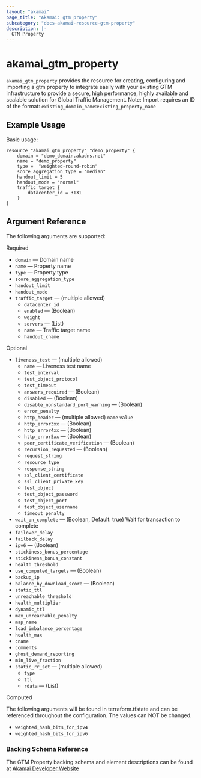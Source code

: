 ```yaml
---
layout: "akamai"
page_title: "Akamai: gtm property"
subcategory: "docs-akamai-resource-gtm-property"
description: |-
  GTM Property
---
```


# akamai_gtm_property

`akamai_gtm_property` provides the resource for creating, configuring and importing a gtm property to integrate easily with your existing GTM infrastructure to provide a secure, high performance, highly available and scalable solution for Global Traffic Management. Note: Import requires an ID of the format: `existing_domain_name`:`existing_property_name`

## Example Usage

Basic usage:

```hcl
resource "akamai_gtm_property" "demo_property" {
    domain = "demo_domain.akadns.net"
    name = "demo_property"
    type =  "weighted-round-robin"
    score_aggregation_type = "median"
    handout_limit = 5
    handout_mode = "normal"
    traffic_target {
        datacenter_id = 3131
    }
}
```

## Argument Reference

The following arguments are supported:

Required

* `domain` — Domain name 
* `name` — Property name  
* `type` — Property type  
* `score_aggregation_type`
* `handout_limit` 
* `handout_mode`  
* `traffic_target` — (multiple allowed)
  * `datacenter_id`
  * `enabled` — (Boolean)
  * `weight`
  * `servers` — (List)
  * `name` — Traffic target name
  * `handout_cname`

Optional

* `liveness_test` — (multiple allowed)
  * `name` — Liveness test name
  * `test_interval`
  * `test_object_protocol`
  * `test_timeout`
  * `answers_required` — (Boolean)
  * `disabled` — (Boolean)
  * `disable_nonstandard_port_warning` — (Boolean)
  * `error_penalty`
  * `http_header` — (multiple allowed)
     `name`
     `value`
  * `http_error3xx` — (Boolean)
  * `http_error4xx` — (Boolean)
  * `http_error5xx` — (Boolean)
  * `peer_certificate_verification` — (Boolean)
  * `recursion_requested` — (Boolean)
  * `request_string`
  * `resource_type`
  * `response_string`
  * `ssl_client_certificate`
  * `ssl_client_private_key`
  * `test_object`
  * `test_object_password`
  * `test_object_port`
  * `test_object_username`
  * `timeout_penalty`
* `wait_on_complete` — (Boolean, Default: true) Wait for transaction to complete
* `failover_delay`
* `failback_delay`
* `ipv6` — (Boolean)
* `stickiness_bonus_percentage`
* `stickiness_bonus_constant`
* `health_threshold`
* `use_computed_targets` — (Boolean)
* `backup_ip`
* `balance_by_download_score` — (Boolean)
* `static_ttl`
* `unreachable_threshold`
* `health_multiplier`
* `dynamic_ttl`
* `max_unreachable_penalty`
* `map_name`
* `load_imbalance_percentage`
* `health_max`
* `cname`
* `comments`
* `ghost_demand_reporting`
* `min_live_fraction`
* `static_rr_set` — (multiple allowed)
  * `type`
  * `ttl`
  * `rdata` — (List)

Computed

The following arguments will be found in terraform.tfstate and can be referenced throughout the configuration. The values can NOT be changed.

* `weighted_hash_bits_for_ipv4`
* `weighted_hash_bits_for_ipv6`

### Backing Schema Reference

The GTM Property backing schema and element descriptions can be found at [Akamai Developer Website](https://developer.akamai.com/api/web_performance/global_traffic_management/v1.html#property)

